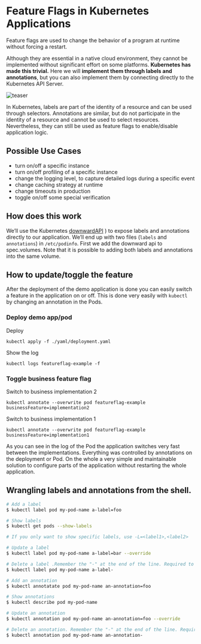 # Feature Flags in Kubernetes Applications

Feature flags are used to change the behavior of a program at runtime without forcing a 
restart. 

Although they are essential in a native cloud environment, they cannot be implemented 
without significant effort on some platforms. **Kubernetes has made this trivial.** Here 
we will **implement them through labels and annotations**, but you can also implement 
them by connecting directly to the Kubernetes API Server.

![teaser](images/teaser.gif)

In Kubernetes, labels are part of the identity of a resource and can be used through 
selectors. Annotations are similar, but do not participate in the identity of a resource and 
cannot be used to select resources. Nevertheless, they can still be used as feature flags 
to enable/disable application logic. 

## Possible Use Cases

 - turn on/off a specific instance
 - turn on/off profiling of a specific instance
 - change the logging level, to capture detailed logs during a specific event
 - change caching strategy at runtime
 - change timeouts in production
 - toggle on/off some special verification


## How does this work
We’ll use the Kubernetes [downwardAPI](https://kubernetes.io/docs/tasks/inject-data-application/downward-api-volume-expose-pod-information/#the-downward-api) ) to expose labels and annotations directly to our application. We’ll 
end up with two files (`labels` and `annotations`) in `/etc/podinfo`. First we add the downward api to spec.volumes. 
Note that it is possible to adding both labels and annotations into the same volume. 

## How to update/toggle the feature
After the deployment of the demo application is done you can easily switch a feature in the application on or off. 
This is done very easily with `kubectl` by changing an annotation in the Pods.

### Deploy demo app/pod
Deploy
``` 
kubectl apply -f ./yaml/deployment.yaml
```

Show the log
``` 
kubectl logs featureflag-example -f
```


### Toggle business feature flag
Switch to business implementation 2
```` 
kubectl annotate --overwrite pod featureflag-example  businessFeature=implementation2
````

Switch to business implementation 1
```` 
kubectl annotate --overwrite pod featureflag-example  businessFeature=implementation1
````

As you can see in the log of the Pod the application switches very fast between the implementations. Everything 
was controlled by annotations on the deployment or Pod. On the whole a very simple and maintainable solution to 
configure parts of the application without restarting the whole application.


## Wrangling labels and annotations from the shell.

```bash 
# Add a label
$ kubectl label pod my-pod-name a-label=foo

# Show labels
$ kubectl get pods --show-labels

# If you only want to show specific labels, use -L=<label1>,<label2>

# Update a label
$ kubectl label pod my-pod-name a-label=bar --override

# Delete a label .Remember the "-" at the end of the line. Required to remove a label
$ kubectl label pod my-pod-name a-label-

# Add an annotation
$ kubectl annotatate pod my-pod-name an-annotation=foo

# Show annotations
$ kubectl describe pod my-pod-name

# Update an annotation
$ kubectl annotation pod my-pod-name an-annotation=foo --override

# Delete an annotation. Remember the "-" at the end of the line. Required to remove a annotation
$ kubectl annotation pod my-pod-name an-annotation-

```
